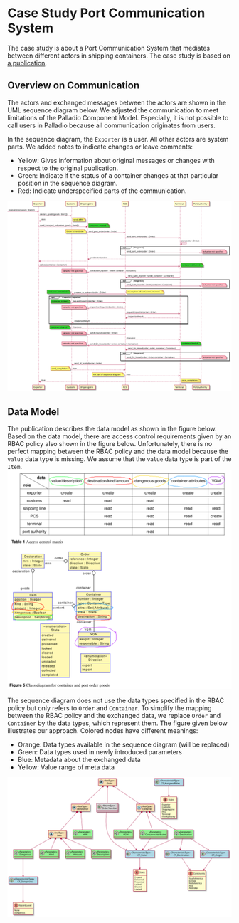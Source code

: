 # Case Study Port Communication System

The case study is about a Port Communication System that mediates between different actors in shipping containers. The case study is based on [a publication](https://doi.org/10.5381/jot.2020.19.3.a8).

## Overview on Communication
The actors and exchanged messages between the actors are shown in the UML sequence diagram below. We adjusted the communication to meet limitations of the Palladio Component Model. Especially, it is not possible to call users in Palladio because all communication originates from users.

In the sequence diagram, the `Exporter` is a user. All other actors are system parts. We added notes to indicate changes or leave comments:
* Yellow: Gives information about original messages or changes with respect to the original publication.
* Green: Indicate if the status of a container changes at that particular position in the sequence diagram.
* Red: Indicate underspecified parts of the communication.

![](pcm-sequence.svg)

## Data Model
The publication describes the data model as shown in the figure below. Based on the data model, there are access control requirements given by an RBAC policy also shown in the figure below. Unfortunately, there is no perfect mapping between the RBAC policy and the data model because the `value` data type is missing. We assume that the `value` data type is part of the `Item`.
![](RBAC.png)

The sequence diagram does not use the data types specified in the RBAC policy but only refers to `Order` and `Container`. To simplify the mapping between the RBAC policy and the exchanged data, we replace `Order` and `Container` by the data types, which represent them. The figure given below illustrates our approach. Colored nodes have different meanings:
* Orange: Data types available in the sequence diagram (will be replaced)
* Green: Data types used in newly introduced parameters
* Blue: Metadata about the exchanged data
* Yellow: Value range of meta data

![](pcm-objects.svg)

